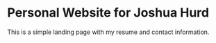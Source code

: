 # Personal Website for Joshua Hurd

This is a simple landing page with my resume and contact information.
